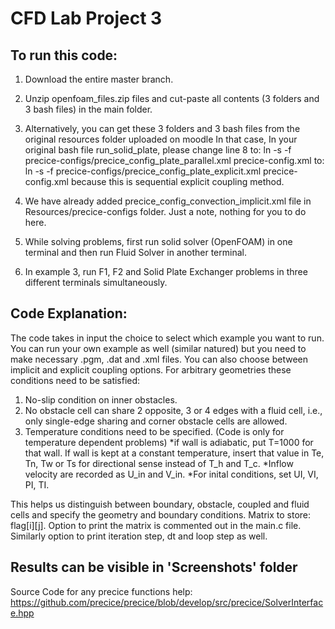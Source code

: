 # CFD Lab Project 3

## To run this code:

1. Download the entire master branch.
2. Unzip openfoam_files.zip files and cut-paste all contents (3 folders and 3 bash files) in the main folder.
3. Alternatively, you can get these 3 folders and 3 bash files from the original resources folder uploaded on moodle
In that case, In your original bash file run_solid_plate, please change line 8 to:
ln -s -f precice-configs/precice_config_plate_parallel.xml precice-config.xml
to:
ln -s -f precice-configs/precice_config_plate_explicit.xml precice-config.xml
because this is sequential explicit coupling method.


4. We have already added precice_config_convection_implicit.xml file in Resources/precice-configs folder. Just a note, nothing for you to do here.
5. While solving problems, first run solid solver (OpenFOAM) in one terminal and then run Fluid Solver in another terminal.
6. In example 3, run F1, F2 and Solid Plate Exchanger problems in three different terminals simultaneously.

 
## Code Explanation:

The code takes in input the choice to select which example you want to run. 
You can run your own example as well (similar natured) but you need to make necessary .pgm, .dat and .xml files. You can also choose between implicit and explicit coupling options.
For arbitrary geometries these conditions need to be satisfied:
1. No-slip condition on inner obstacles.
2. No obstacle cell can share 2 opposite, 3 or 4 edges with a fluid cell, i.e., only single-edge sharing and corner obstacle cells are allowed.
3. Temperature conditions need to be specified. (Code is only for temperature dependent problems)
*if wall is adiabatic, put T=1000 for that wall. If wall is kept at a constant temperature, insert that value in Te, Tn, Tw or Ts for directional sense instead of T_h and T_c.
*Inflow velocity are recorded as U_in and V_in.
*For inital conditions, set UI, VI, PI, TI.

This helps us distinguish between boundary, obstacle, coupled and fluid cells and specify the geometry and boundary conditions. Matrix to store: flag[i][j]. Option to print the matrix is commented out in the main.c file. Similarly option to print iteration step, dt and loop step as well.
 
## Results can be visible in 'Screenshots' folder
 
Source Code for any precice functions help: https://github.com/precice/precice/blob/develop/src/precice/SolverInterface.hpp

